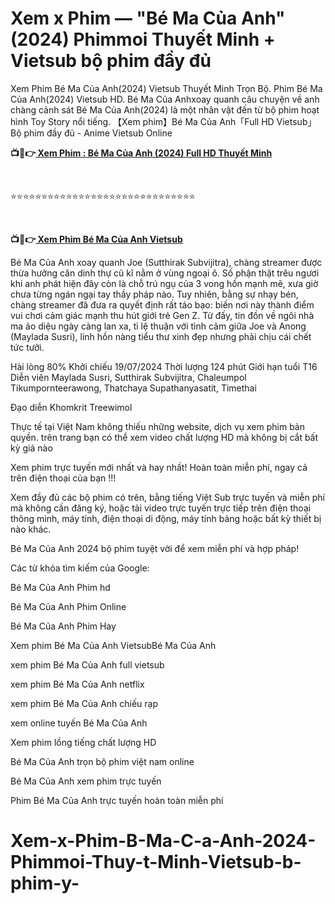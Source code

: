 <h1 class="heading-element" dir="auto">Xem x Phim — "Bé Ma Của Anh" (2024) Phimmoi Thuyết Minh + Vietsub bộ phim đầy đủ</h1>

Xem Phim Bé Ma Của Anh(2024) Vietsub Thuyết Minh Trọn Bộ. Phim Bé Ma Của Anh(2024) Vietsub HD. Bé Ma Của Anhxoay quanh câu chuyện về anh chàng cảnh sát Bé Ma Của Anh(2024) là một nhân vật đến từ bộ phim hoạt hình Toy Story nổi tiếng. 【Xem phim】Bé Ma Của Anh「Full HD Vietsub」Bộ phim đầy đủ - Anime Vietsub Online

<p><b>📺📱👉<a href="https://jisswatch.com/vi/movie/1257388" rel="noopener"> Xem Phim : Bé Ma Của Anh (2024) Full HD Thuyết Minh</a></b></p>
<p><b><br></b></p>
⭐⭐⭐⭐⭐⭐⭐⭐⭐⭐⭐⭐⭐⭐⭐⭐⭐⭐⭐⭐⭐⭐⭐⭐⭐⭐⭐⭐⭐⭐
<p><b><br></b></p>
<p><b>📺📱👉<a href="https://jisswatch.com/vi/movie/1257388" rel="noopener"> Xem Phim Bé Ma Của Anh Vietsub</a></b></p>

Bé Ma Của Anh xoay quanh Joe (Sutthirak Subvijitra), chàng streamer được thừa hưởng căn dinh thự cũ kĩ nằm ở vùng ngoại ô. Số phận thật trêu ngươi khi anh phát hiện đây còn là chỗ trú ngụ của 3 vong hồn mạnh mẽ, xưa giờ chưa từng ngán ngại tay thầy pháp nào. Tuy nhiên, bằng sự nhạy bén, chàng streamer đã đưa ra quyết định rất táo bạo: biến nơi này thành điểm vui chơi cảm giác mạnh thu hút giới trẻ Gen Z. Từ đấy, tin đồn về ngôi nhà ma ảo diệu ngày càng lan xa, tỉ lệ thuận với tình cảm giữa Joe và Anong (Maylada Susri), linh hồn nàng tiểu thư xinh đẹp nhưng phải chịu cái chết tức tưởi.

Hài lòng
80%
Khởi chiếu
19/07/2024
Thời lượng
124 phút
Giới hạn tuổi
T16
Diễn viên
Maylada Susri, Sutthirak Subvijitra, Chaleumpol Tikumpornteerawong, Thatchaya Supathanyasatit, Timethai

Đạo diễn
Khomkrit Treewimol

Thực tế tại Việt Nam không thiếu những website, dịch vụ xem phim bản quyền. trên trang bạn có thể xem video chất lượng HD mà không bị cắt bất kỳ giá nào

Xem phim trực tuyến mới nhất và hay nhất! Hoàn toàn miễn phí, ngay cả trên điện thoại của bạn !!!

Xem đầy đủ các bộ phim có trên, bằng tiếng Việt Sub trực tuyến và miễn phí mà không cần đăng ký, hoặc tải video trực tuyến trực tiếp trên điện thoại thông minh, máy tính, điện thoại di động, máy tính bảng hoặc bất kỳ thiết bị nào khác.

Bé Ma Của Anh 2024 bộ phim tuyệt vời để xem miễn phí và hợp pháp!

Các từ khóa tìm kiếm của Google:

Bé Ma Của Anh Phim hd

Bé Ma Của Anh Phim Online

Bé Ma Của Anh Phim Hay

Xem phim Bé Ma Của Anh VietsubBé Ma Của Anh

xem phim Bé Ma Của Anh full vietsub

xem phim Bé Ma Của Anh netflix

xem phim Bé Ma Của Anh chiếu rạp

xem online tuyến Bé Ma Của Anh

Xem phim lồng tiếng chất lượng HD

Bé Ma Của Anh trọn bộ phim việt nam online

Bé Ma Của Anh xem phim trực tuyến

Phim Bé Ma Của Anh trực tuyến hoàn toàn miễn phí


# Xem-x-Phim-B-Ma-C-a-Anh-2024-Phimmoi-Thuy-t-Minh-Vietsub-b-phim-y-
